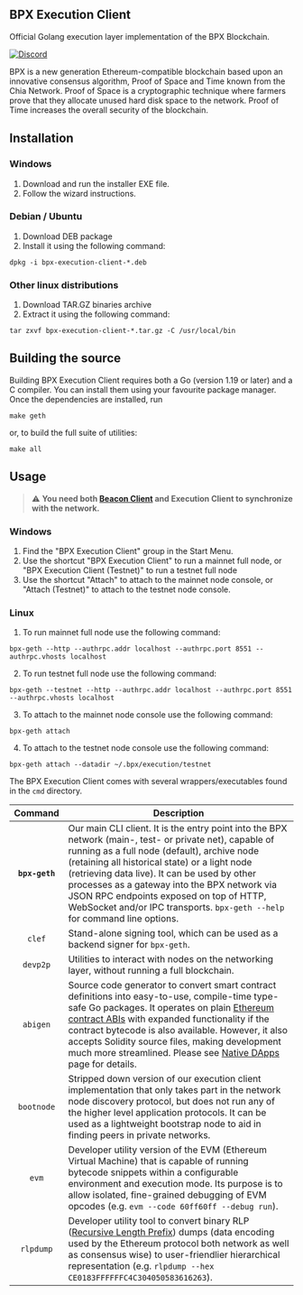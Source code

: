 ## BPX Execution Client

Official Golang execution layer implementation of the BPX Blockchain.

[![Discord](https://img.shields.io/discord/940233080982077441?label=discord&logo=discord)](https://discord.gg/aKdG6UvTnG)

BPX is a new generation Ethereum-compatible blockchain based upon an innovative consensus algorithm, Proof of Space and Time known from the Chia Network. Proof of Space is a cryptographic technique where farmers prove that they allocate unused hard disk space to the network. Proof of Time increases the overall security of the blockchain.

## Installation

### Windows
1. Download and run the installer EXE file.
2. Follow the wizard instructions.
### Debian / Ubuntu
1. Download DEB package
2. Install it using the following command:
```shell
dpkg -i bpx-execution-client-*.deb
```
### Other linux distributions
1. Download TAR.GZ binaries archive
2. Extract it using the following command:
```shell
tar zxvf bpx-execution-client-*.tar.gz -C /usr/local/bin
```

## Building the source

Building BPX Execution Client requires both a Go (version 1.19 or later) and a C compiler. You can install
them using your favourite package manager. Once the dependencies are installed, run

```shell
make geth
```

or, to build the full suite of utilities:

```shell
make all
```

## Usage

> :warning: **You need both [Beacon Client](https://github.com/bpx-network/bpx-beacon-client) and Execution Client to synchronize with the network.**

### Windows
1. Find the "BPX Execution Client" group in the Start Menu.
2. Use the shortcut "BPX Execution Client" to run a mainnet full node, or "BPX Execution Client (Testnet)" to run a testnet full node
3. Use the shortcut "Attach" to attach to the mainnet node console, or "Attach (Testnet)" to attach to the testnet node console.
### Linux
1. To run mainnet full node use the following command:
```shell
bpx-geth --http --authrpc.addr localhost --authrpc.port 8551 --authrpc.vhosts localhost
```
2. To run testnet full node use the following command:
```shell
bpx-geth --testnet --http --authrpc.addr localhost --authrpc.port 8551 --authrpc.vhosts localhost
```
3. To attach to the mainnet node console use the following command:
```shell
bpx-geth attach
```
4. To attach to the testnet node console use the following command:
```shell
bpx-geth attach --datadir ~/.bpx/execution/testnet
```

The BPX Execution Client comes with several wrappers/executables found in the `cmd`
directory.

|  Command   | Description                                                                                                                                                                                                                                                                                                                                                                                                                                                                                                                        |
| :--------: | ---------------------------------------------------------------------------------------------------------------------------------------------------------------------------------------------------------------------------------------------------------------------------------------------------------------------------------------------------------------------------------------------------------------------------------------------------------------------------------------------------------------------------------- |
| **`bpx-geth`** | Our main CLI client. It is the entry point into the BPX network (main-, test- or private net), capable of running as a full node (default), archive node (retaining all historical state) or a light node (retrieving data live). It can be used by other processes as a gateway into the BPX network via JSON RPC endpoints exposed on top of HTTP, WebSocket and/or IPC transports. `bpx-geth --help` for command line options. |
|   `clef`   | Stand-alone signing tool, which can be used as a backend signer for `bpx-geth`.                                                                                                                                                                                                                                                                                                                                                                                                                                                        |
|  `devp2p`  | Utilities to interact with nodes on the networking layer, without running a full blockchain.                                                                                                                                                                                                                                                                                                                                                                                                                                       |
|  `abigen`  | Source code generator to convert smart contract definitions into easy-to-use, compile-time type-safe Go packages. It operates on plain [Ethereum contract ABIs](https://docs.soliditylang.org/en/develop/abi-spec.html) with expanded functionality if the contract bytecode is also available. However, it also accepts Solidity source files, making development much more streamlined. Please see [Native DApps](https://geth.ethereum.org/docs/developers/dapp-developer/native-bindings) page for details.                                  |
| `bootnode` | Stripped down version of our execution client implementation that only takes part in the network node discovery protocol, but does not run any of the higher level application protocols. It can be used as a lightweight bootstrap node to aid in finding peers in private networks.                                                                                                                                                                                                                                               |
|   `evm`    | Developer utility version of the EVM (Ethereum Virtual Machine) that is capable of running bytecode snippets within a configurable environment and execution mode. Its purpose is to allow isolated, fine-grained debugging of EVM opcodes (e.g. `evm --code 60ff60ff --debug run`).                                                                                                                                                                                                                                               |
| `rlpdump`  | Developer utility tool to convert binary RLP ([Recursive Length Prefix](https://ethereum.org/en/developers/docs/data-structures-and-encoding/rlp)) dumps (data encoding used by the Ethereum protocol both network as well as consensus wise) to user-friendlier hierarchical representation (e.g. `rlpdump --hex CE0183FFFFFFC4C304050583616263`).                                                                                                                                                                                |
